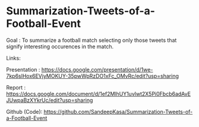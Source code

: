 # Summarization-Tweets-of-a-Football-Event
Goal : To summarize a football match selecting only those tweets that signify interesting occurences in the match.


Links:

Presentation :  https://docs.google.com/presentation/d/1we-7kp6slHox6EVjyMOKUY-35pwWpRzDO1xFc_OMvRc/edit?usp=sharing

Report       :  https://docs.google.com/document/d/1ef2MlhUY1uvlwt2X5Pi0Fbcb6adAvEJUwpaBzXYkrUc/edit?usp=sharing

Github (Code):  https://github.com/SandeepKasa/Summarization-Tweets-of-a-Football-Event



